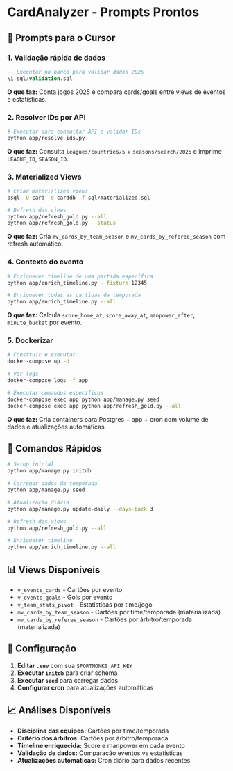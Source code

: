 # CardAnalyzer - Prompts Prontos

## 🎯 **Prompts para o Cursor**

### **1. Validação rápida de dados**
```sql
-- Executar no banco para validar dados 2025
\i sql/validation.sql
```

**O que faz:** Conta jogos 2025 e compara cards/goals entre views de eventos e estatísticas.

### **2. Resolver IDs por API**
```bash
# Executar para consultar API e validar IDs
python app/resolve_ids.py
```

**O que faz:** Consulta `leagues/countries/5` + `seasons/search/2025` e imprime `LEAGUE_ID`, `SEASON_ID`.

### **3. Materialized Views**
```bash
# Criar materialized views
psql -U card -d carddb -f sql/materialized.sql

# Refresh das views
python app/refresh_gold.py --all
python app/refresh_gold.py --status
```

**O que faz:** Cria `mv_cards_by_team_season` e `mv_cards_by_referee_season` com refresh automático.

### **4. Contexto do evento**
```bash
# Enriquecer timeline de uma partida específica
python app/enrich_timeline.py --fixture 12345

# Enriquecer todas as partidas da temporada
python app/enrich_timeline.py --all
```

**O que faz:** Calcula `score_home_at`, `score_away_at`, `manpower_after`, `minute_bucket` por evento.

### **5. Dockerizar**
```bash
# Construir e executar
docker-compose up -d

# Ver logs
docker-compose logs -f app

# Executar comandos específicos
docker-compose exec app python app/manage.py seed
docker-compose exec app python app/refresh_gold.py --all
```

**O que faz:** Cria containers para Postgres + app + cron com volume de dados e atualizações automáticas.

## 🚀 **Comandos Rápidos**

```bash
# Setup inicial
python app/manage.py initdb

# Carregar dados da temporada
python app/manage.py seed

# Atualização diária
python app/manage.py update-daily --days-back 3

# Refresh das views
python app/refresh_gold.py --all

# Enriquecer timeline
python app/enrich_timeline.py --all
```

## 📊 **Views Disponíveis**

- `v_events_cards` - Cartões por evento
- `v_events_goals` - Gols por evento  
- `v_team_stats_pivot` - Estatísticas por time/jogo
- `mv_cards_by_team_season` - Cartões por time/temporada (materializada)
- `mv_cards_by_referee_season` - Cartões por árbitro/temporada (materializada)

## 🔧 **Configuração**

1. **Editar `.env`** com sua `SPORTMONKS_API_KEY`
2. **Executar `initdb`** para criar schema
3. **Executar `seed`** para carregar dados
4. **Configurar cron** para atualizações automáticas

## 📈 **Análises Disponíveis**

- **Disciplina das equipes:** Cartões por time/temporada
- **Critério dos árbitros:** Cartões por árbitro/temporada
- **Timeline enriquecida:** Score e manpower em cada evento
- **Validação de dados:** Comparação eventos vs estatísticas
- **Atualizações automáticas:** Cron diário para dados recentes

